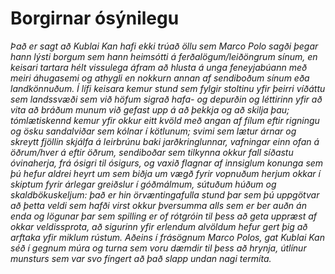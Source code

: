 # Borgirnar ósýnilegu

_Það er sagt að Kublai Kan hafi ekki trúað öllu sem Marco Polo sagði þegar hann lýsti borgum sem hann heimsótti á ferðalögum/leiðöngrum sínum, en keisari tartara hélt vissulega áfram að hlusta á unga feneyjabúann með meiri áhugasemi og athygli en nokkurn annan af sendiboðum sínum eða landkönnuðum. Í lífi keisara kemur stund sem fylgir stoltinu yfir þeirri víðáttu sem landssvæði sem við höfum sigrað hafa- og depurðin og léttirinn yfir að vita að bráðum munum við gefast upp á að þekkja og að skilja þau; tómlætiskennd kemur yfir okkur eitt kvöld með angan af fílum eftir rigningu og ösku sandalviðar sem kólnar í kötlunum; svimi sem lætur árnar og skreytt fjöllin skjálfa á leirbrúnu baki jarðkringlunnar,  vafningar einn ofan á öðrum/hver á eftir öðrum, sendiboðar sem tilkynna okkur fall síðastu óvinaherja, frá ósigri til ósigurs, og vaxið flagnar af innsiglum konunga sem þú hefur aldrei heyrt um sem biðja um vægð fyrir vopnuðum herjum okkar í skiptum fyrir árlegar greiðslur í góðmálmum, sútuðum húðum og skaldbökuskeljum: það er hin örvæntingafulla stund þar sem þú uppgötvar að þetta veldi sem hafði virst okkur þversumma alls sem er ber auðn án enda og lögunar þar sem spilling er of rótgróin til þess að geta uppræst af okkar veldissprota, að sigurinn yfir erlendum alvöldum hefur gert þig að arftaka yfir miklum rústum. Aðeins í frásögnum Marco Polos, gat Kublai Kan séð í gegnum múra og turna sem voru dæmdir til þess að hrynja, útlínur munsturs sem var svo fíngert að það slapp undan nagi termíta._

<!--Below are a few simple examples of embedding content with markdown, starting with an image embed.

![This is an image embed](images/500x150.gif)

## Heading 2

This is a standard paragraph, containing a **bolded word** followed by an _italicized word_, a [link](http://example.com), and a  `monospaced word` (which is typically used for referencing a piece of code).

* Item 1
* Item 2
* Item 3

Check out some more advanced examples on the next page.
-->

